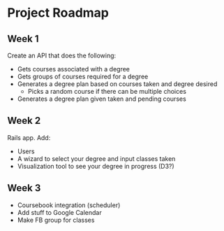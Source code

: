# Project Roadmap

## Week 1
Create an API that does the following:

* Gets courses associated with a degree
* Gets groups of courses required for a degree
* Generates a degree plan based on courses taken and degree desired
  * Picks a random course if there can be multiple choices
* Generates a degree plan given taken and pending courses

## Week 2
Rails app. Add:

* Users
* A wizard to select your degree and input classes taken
* Visualization tool to see your degree in progress (D3?)

## Week 3

* Coursebook integration (scheduler)
* Add stuff to Google Calendar
* Make FB group for classes
